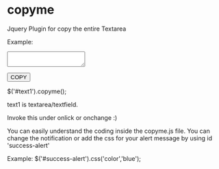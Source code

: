 # copyme
Jquery Plugin for copy the entire Textarea

  
<script src="https://ajax.googleapis.com/ajax/libs/jquery/2.2.0/jquery.min.js"></script> 
<script src='/copyme.js'></script>
Example:

<form>
    <textarea id='text1' class="text2"></textarea>
</form>

<button id='mine'>COPY</button>


<script>
$('button').click(function(){
    $('#text1').copyme();
});
</script>

$('#text1').copyme(); 

text1 is textarea/textfield.

Invoke this under onlick or onchange :)

You can easily understand the coding inside the copyme.js file.
You can change the notification or add the css for your alert message by using id 'success-alert'

Example:
$('#success-alert').css('color','blue');
